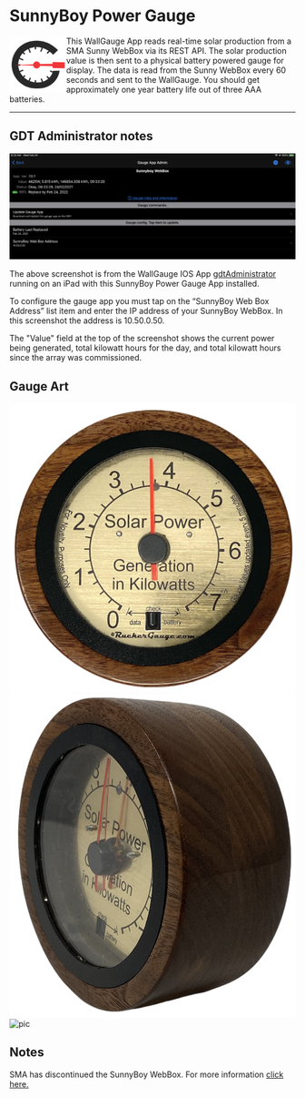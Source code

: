 # SunnyBoy Power Gauge

[<img align="left" width="100" height="100" src="./docs/wallGaugeLogSquared.png" >](https://WallGauge.com)

This WallGauge App reads real-time solar production from a SMA Sunny WebBox via its REST API. The solar production value is then sent to a physical battery powered gauge for display.  The data is read from the Sunny WebBox every 60 seconds and sent to the WallGauge. You should get approximately one year battery life out of three AAA batteries.

---

## GDT Administrator notes

![pic](./docs/gdtAdminSS.png)

The above screenshot is from the WallGauge IOS App [gdtAdministrator](https://apps.apple.com/us/app/gdt-administrator/id1498115113) running on an iPad with this SunnyBoy Power Gauge App installed.

To configure the gauge app you must tap on the “SunnyBoy Web Box Address” list item and enter the IP address of your SunnyBoy WebBox.  In this screenshot the address is 10.50.0.50.

The "Value" field at the top of the screenshot shows the current power being generated, total kilowatt hours for the day, and total kilowatt hours since the array was commissioned.

## Gauge Art

![pic](./docs/GaugePic.png)
![pic](./docs/GaugePicSide.png)
![pic](./docs/spin.gif)

## Notes

SMA has discontinued the SunnyBoy WebBox.  For more information [click here.](https://www.sma-sunny.com/en/questions-and-answers-on-discontinuation-of-the-sunny-webbox/)
